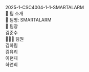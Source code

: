 2025-1-CSC4004-1-1-SMARTALARM<br>
👥 팀 소개<br>
🔹 팀명: SMARTALARM<br>
👤 팀장<br>
김준수<br>
🧑‍🤝‍🧑 팀원<br>
김하림<br>
김유리<br>
이현재<br>
하연희<br>
